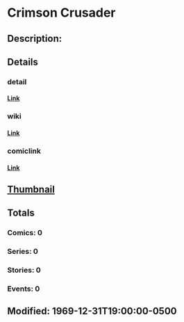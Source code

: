 # Crimson Crusader
## Description: 
## Details
### detail
#### [Link](http://marvel.com/characters/2904/crimson_crusader?utm_campaign=apiRef&utm_source=225578a89fc76f3d20fbffda5d17a88d)
### wiki
#### [Link](http://marvel.com/universe/Crimson_Crusader?utm_campaign=apiRef&utm_source=225578a89fc76f3d20fbffda5d17a88d)
### comiclink
#### [Link](http://marvel.com/comics/characters/1011272/crimson_crusader?utm_campaign=apiRef&utm_source=225578a89fc76f3d20fbffda5d17a88d)
## [Thumbnail](http://i.annihil.us/u/prod/marvel/i/mg/8/70/4c002ef0eb443.jpg)
## Totals
### Comics: 0
### Series: 0
### Stories: 0
### Events: 0
## Modified: 1969-12-31T19:00:00-0500